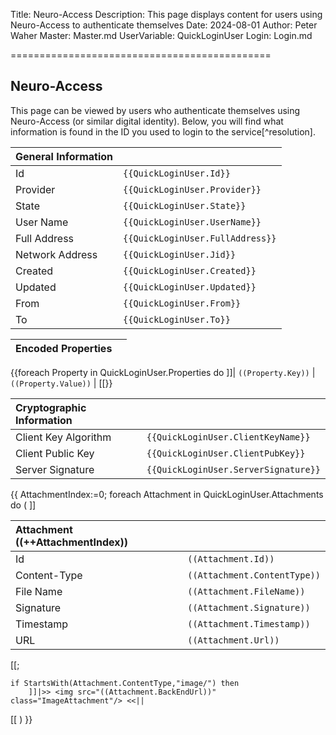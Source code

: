 ﻿Title: Neuro-Access
Description: This page displays content for users using Neuro-Access to authenticate themselves
Date: 2024-08-01
Author: Peter Waher
Master: Master.md
UserVariable: QuickLoginUser
Login: Login.md

=============================================

Neuro-Access
---------------

This page can be viewed by users who authenticate themselves using Neuro-Access (or similar digital identity).
Below, you will find what information is found in the ID you used to login to the service[^resolution].

| General Information                               ||
|:----------------|:---------------------------------|
| Id              | `{{QuickLoginUser.Id}}`          |
| Provider        | `{{QuickLoginUser.Provider}}`    |
| State           | `{{QuickLoginUser.State}}`       |
| User Name       | `{{QuickLoginUser.UserName}}`    |
| Full Address    | `{{QuickLoginUser.FullAddress}}` |
| Network Address | `{{QuickLoginUser.Jid}}`         |
| Created         | `{{QuickLoginUser.Created}}`     |
| Updated         | `{{QuickLoginUser.Updated}}`     |
| From            | `{{QuickLoginUser.From}}`        |
| To              | `{{QuickLoginUser.To}}`          |

| Encoded Properties                             ||
|:-------------------------|:---------------------|
{{foreach Property in QuickLoginUser.Properties do
	]]| `((Property.Key))` | `((Property.Value))` |
[[}}

| Cryptographic Information                                  ||
|:---------------------|:-------------------------------------|
| Client Key Algorithm | `{{QuickLoginUser.ClientKeyName}}`   |
| Client Public Key    | `{{QuickLoginUser.ClientPubKey}}`    |
| Server Signature     | `{{QuickLoginUser.ServerSignature}}` |

{{
AttachmentIndex:=0;
foreach Attachment in QuickLoginUser.Attachments do
(
	]]

| Attachment ((++AttachmentIndex))           ||
|:-------------|:-----------------------------|
| Id           | `((Attachment.Id))`          |
| Content-Type | `((Attachment.ContentType))` |
| File Name    | `((Attachment.FileName))`    |
| Signature    | `((Attachment.Signature))`   |
| Timestamp    | `((Attachment.Timestamp))`   |
| URL          | `((Attachment.Url))`         |
[[;

	if StartsWith(Attachment.ContentType,"image/") then
		]]|>> <img src="((Attachment.BackEndUrl))" class="ImageAttachment"/> <<||
[[
)
}}



